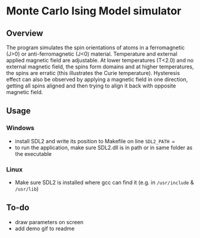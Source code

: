 # Monte Carlo Ising Model simulator

## Overview

The program simulates the spin orientations of atoms in a ferromagnetic (J>0) or anti-ferromagnetic (J<0) material.
Temperature and external applied magnetic field are adjustable. At lower temperatures (T<2.0) and no external
magnetic field, the spins form domains and at higher temperatures, the spins are erratic (this illustrates the
Curie temperature). Hysteresis effect can also be observed by applying a magnetic field in one direction, getting
all spins aligned and then trying to align it back with opposite magnetic field.

## Usage

### Windows
* install SDL2 and write its position to Makefile on line `SDL2_PATH = `
* to run the application, make sure SDL2.dll is in path or in same folder as the executable

### Linux
* Make sure SDL2 is installed where gcc can find it (e.g. in `/usr/include` & `/usr/lib`)

## To-do
* draw parameters on screen
* add demo gif to readme
